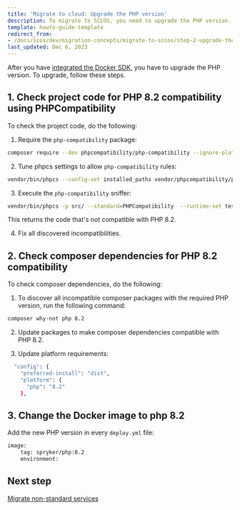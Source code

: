 ```yaml
---
title: 'Migrate to cloud: Upgrade the PHP version'
description: To migrate to SCCOS, you need to upgrade the PHP version.
template: howto-guide-template
redirect_from:
- /docs/scos/dev/migration-concepts/migrate-to-sccos/step-2-upgrade-the-php-version.html
last_updated: Dec 6, 2023
---
```


After you have [integrated the Docker SDK](/docs/dg/dev/upgrade-and-migrate/migrate-to-cloud/migrate-to-cloud-integrate-the-docker-sdk.html), you have to upgrade the PHP version.
To upgrade, follow these steps.

## 1. Check project code for PHP 8.2 compatibility using PHPCompatibility

To check the project code, do the following:

1. Require the `php-compatibility` package:

```bash
composer require --dev phpcompatibility/php-compatibility --ignore-platform-reqs
```

2. Tune phpcs settings to allow `php-compatibility` rules:
```bash
vendor/bin/phpcs --config-set installed_paths vendor/phpcompatibility/php-compatibility
```

3. Execute the `php-compatibility` sniffer:

```bash
vendor/bin/phpcs -p src/ --standard=PHPCompatibility  --runtime-set testVersion 8.2
```
This returns the code that's not compatible with PHP 8.2.

4. Fix all discovered incompatibilities.

## 2. Check composer dependencies for PHP 8.2 compatibility

To check composer dependencies, do the following:

1. To discover all incompatible composer packages with the required PHP version, run the following command:

```bash
composer why-not php 8.2
```
2. Update packages to make composer dependencies compatible with PHP 8.2.

3. Update platform requirements:

```bash
  "config": {
    "preferred-install": "dist",
    "platform": {
      "php": "8.2"
    },
```

## 3. Change the Docker image to php 8.2

Add the new PHP version in every `deploy.yml` file:

```bash
image:
    tag: spryker/php:8.2
    environment:
```

## Next step
 [Migrate non-standard services](/docs/dg/dev/upgrade-and-migrate/migrate-to-cloud/migrate-to-cloud-migrate-non-standard-services.html)
